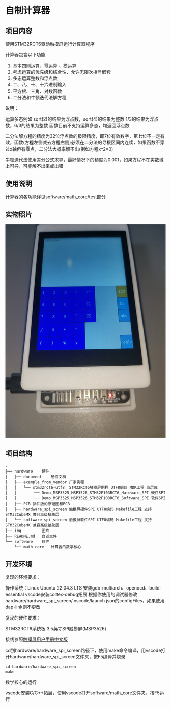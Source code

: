 # 自制计算器

## 项目内容

使用STM32RCT6驱动触摸屏运行计算器程序

计算器包含以下功能

1. 基本四则运算、幂运算 、模运算
2. 考虑运算的优先级和结合性、允许无限次括号嵌套
3. 多态运算整数和浮点数
4. 二、八、十、十六进制输入
5. 平方根、三角、对数函数
6. 二分法和牛顿迭代法解方程

说明：

运算多态例如
sqrt(2)的结果为浮点数，sqrt(4)的结果为整数
1/3的结果为浮点数，6/3的结果为整数
函数目前不支持运算多态，均返回浮点数

二分法解方程的精度为32位浮点数的极限精度，即7位有效数字，第七位不一定有效，函数(方程左侧减去方程右侧)必须在二分法的寻根区间内连续，如果函数不穿过x轴但有零点，二分法大概率解不出(例如方程x^2=0)

牛顿迭代法使用差分公式求导，最好情况下的精度为0.001，如果方程不在实数域上可导，可能解不出来或出错

## 使用说明

计算器的各功能详见software/math_core/test部分

## 实物照片

![实物演示](img/calc.jpg)

## 项目结构
```
.
├── hardware    硬件
│   ├── document    硬件文档
│   ├── example_from_vendor 厂家例程
│   │   └── stm32rct6-utf8  STM32RCT6触摸屏例程 UTF8编码 MDK工程 底层库
│   │       ├── Demo_MSP3525_MSP3526_STM32F103RCT6_Hardware_SPI 硬件SPI 
│   │       └── Demo_MSP3525_MSP3526_STM32F103RCT6_Software_SPI 软件SPI
│   ├── PCB 插件版的原理图和PCB
│   ├── hardware_spi_screen 触摸屏硬件SPI UTF8编码 Makefile工程 支持STM32CubeMX 兼容高级抽象层
│   └── software_spi_screen 触摸屏软件SPI UTF8编码 Makefile工程 支持STM32CubeMX 兼容高级抽象层
├── img         图片
├── README.md   自述文件
└── software    软件
    └── math_core   计算器的数学核心
```
## 开发环境

复现的环境要求：

操作系统：Linux Ubuntu 22.04.3 LTS
安装gdb-multiarch、openocd、build-essential
vscode安装cortex-debug拓展
根据你使用的调试器修改hardware/hardware_spi_screen/.vscode/launch.json的configFiles，如果使用dap-link则不更改

复现的硬件要求：

STM32RCT6系统板
3.5英寸SPI触摸屏(MSP3526)

接线参照[触摸屏用户手册中文版](hardware/document/3.5inch_SPI_MSP3525_MSP3526_STM32_Demo_Instructions_CN.pdf)

cd到hardware/hardware_spi_screen路径下，使用make命令编译，用vscode打开hardware/hardware_spi_screen文件夹，按F5编译并烧录

```
cd hardware/hardware_spi_screen
make
```

数学核心的运行

vscode安装C/C++拓展，使用vscode打开software/math_core文件夹，按F5运行

